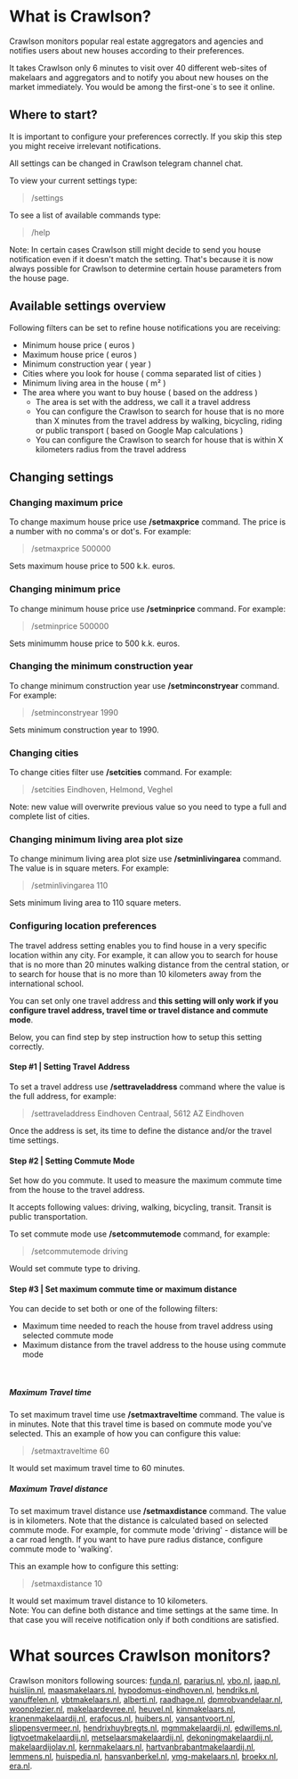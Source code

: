 
# What is Crawlson?

Crawlson monitors popular real estate aggregators and agencies and notifies users about new houses according to their preferences. 

It takes Crawlson only 6 minutes to visit over 40 different web-sites of makelaars and aggregators and to notify you about new houses on the market immediately. You would be among the first-one`s to see it online.

## Where to start?
It is important to configure your preferences correctly. If you skip this step you might receive irrelevant notifications.

All settings can be changed in Crawlson telegram channel chat.

 To view your current settings type:
> /settings

To see a list of available commands type:
>/help

Note: In certain cases Crawlson still might decide to send you house notification even if it doesn't match the setting. That's because it is now always possible for Crawlson to determine certain house parameters from the house page.

## Available settings overview
Following filters can be set to refine house notifications you are receiving:

- Minimum house price ( euros )
- Maximum house price ( euros )
- Minimum construction year ( year )
- Cities where you look for house ( comma separated list of cities )
- Minimum living area in the house ( m² )
- The area where you want to buy house ( based on the address )
	- The area is set with the address, we call it a travel address
	- You can configure the Crawlson to search for house that is no more than X minutes from the travel address by walking, bicycling, riding or public transport ( based on Google Map calculations )
	- You can configure the Crawlson to search for house that is within X kilometers radius from the travel address

## Changing settings

### Changing maximum price
To change maximum house price use **/setmaxprice** command.  The price is a number with no comma's or dot's. For example:
>/setmaxprice 500000

Sets maximum house price to 500 k.k. euros.
<br/>

### Changing minimum price
To change minimum house price use **/setminprice** command.  For example:
>/setminprice 500000

Sets minimumm house price to 500 k.k. euros.
<br/>


### Changing the minimum construction year

To change minimum construction year use **/setminconstryear** command.  For example:
>/setminconstryear 1990

Sets minimum construction year to 1990.
<br/>

### Changing cities 

To change cities filter use **/setcities** command. For example:
>/setcities Eindhoven, Helmond, Veghel

Note: new value will overwrite previous value so you need to type a full and complete list of cities.
<br/>


### Changing minimum living area plot size

To change minimum living area plot size  use **/setminlivingarea** command.  The value is in square meters. For example:
>/setminlivingarea 110

Sets minimum living area to 110 square meters.
<br/>

### Configuring location preferences
The travel address setting enables you to find house in a very specific location within any city. For example, it can allow you to search for house that is no more than 20 minutes walking distance from the central station, or to search for house that is no more than 10 kilometers away from the international school.

You can set only one travel address and **this setting will only work if you configure travel address, travel time or travel distance and commute mode**.

Below, you can find step by step instruction how to setup this setting correctly.
<br/>

#### Step #1 | Setting Travel Address
To set a travel address use **/settraveladdress** command where the value is the full address, for example:
>/settraveladdress Eindhoven Centraal, 5612 AZ Eindhoven

Once the address is set, its time to define the distance and/or the travel time settings.
<br/>

#### Step #2 | Setting Commute Mode
Set how do you commute. It used to measure the maximum commute time from the house to the travel address. 

It accepts following values: driving,  walking, bicycling, transit. Transit is public transportation.

To set commute mode use **/setcommutemode** command, for example:
> /setcommutemode driving

Would set commute type to driving.
<br/>

#### Step #3 | Set maximum commute time or maximum distance
You can decide to set both or one of the following filters:
- Maximum time needed to reach the house from travel address using selected commute mode
- Maximum distance from the travel address to the house using commute mode
<br/>

##### Maximum Travel time
To set maximum travel time use **/setmaxtraveltime** command. The value is in minutes. Note that this travel time is based on commute mode you've selected. This an example of how you can configure this value:
> /setmaxtraveltime 60

It  would set maximum travel time to 60  minutes. 
<br/>
##### Maximum Travel distance
To set maximum travel distance use **/setmaxdistance** command. The value is in kilometers. Note that the distance is calculated based on selected commute mode. For example, for commute mode 'driving' - distance will be a car road length. If you want to have pure radius distance, configure commute mode to 'walking'.

This an example how to configure this setting:
> /setmaxdistance 10

It would set maximum travel distance to 10 kilometers.
<br/>
Note: You can define both distance and time settings at the same time. In that case you will receive notification only if both conditions are satisfied.


# What sources Crawlson monitors?
Crawlson monitors following sources: [funda.nl](https://funda.nl/ "https://funda.nl"), [pararius.nl](https://pararius.nl/ "https://pararius.nl"), [vbo.nl](https://vbo.nl/ "https://vbo.nl"), [jaap.nl](https://jaap.nl/ "https://jaap.nl"), [huislijn.nl](https://huislijn.nl/ "https://huislijn.nl"), [maasmakelaars.nl](https://maasmakelaars.nl/ "https://maasmakelaars.nl"), [hypodomus-eindhoven.nl](https://hypodomus-eindhoven.nl/ "https://hypodomus-eindhoven.nl"), [hendriks.nl](https://hendriks.nl/ "https://hendriks.nl"), [vanuffelen.nl](https://vanuffelen.nl/ "https://vanuffelen.nl"), [vbtmakelaars.nl](https://vbtmakelaars.nl/ "https://vbtmakelaars.nl"), [alberti.nl](https://alberti.nl/ "https://alberti.nl"), [raadhage.nl](https://raadhage.nl/ "https://raadhage.nl"), [dpmrobvandelaar.nl](https://dpmrobvandelaar.nl/ "https://dpmrobvandelaar.nl"), [woonplezier.nl](https://woonplezier.nl/ "https://woonplezier.nl"), [makelaardevree.nl](https://makelaardevree.nl/ "https://makelaardevree.nl"), [heuvel.nl](https://heuvel.nl/ "https://heuvel.nl"), [kinmakelaars.nl](https://kinmakelaars.nl/ "https://kinmakelaars.nl"), [kranenmakelaardij.nl](https://kranenmakelaardij.nl/ "https://kranenmakelaardij.nl"), [erafocus.nl](https://erafocus.nl/ "https://erafocus.nl"), [huibers.nl](https://huibers.nl/ "https://huibers.nl"), [vansantvoort.nl](https://vansantvoort.nl/ "https://vansantvoort.nl"), [slippensvermeer.nl](https://slippensvermeer.nl/ "https://slippensvermeer.nl"), [hendrixhuybregts.nl](https://hendrixhuybregts.nl/ "https://hendrixhuybregts.nl"), [mgmmakelaardij.nl](https://mgmmakelaardij.nl/ "https://mgmmakelaardij.nl"), [edwillems.nl](https://edwillems.nl/ "https://edwillems.nl"), [ligtvoetmakelaardij.nl](https://ligtvoetmakelaardij.nl/ "https://ligtvoetmakelaardij.nl"), [metselaarsmakelaardij.nl](https://metselaarsmakelaardij.nl/ "https://metselaarsmakelaardij.nl"), [dekoningmakelaardij.nl](https://dekoningmakelaardij.nl/ "https://dekoningmakelaardij.nl"), [makelaardijolav.nl](https://makelaardijolav.nl/ "https://makelaardijolav.nl"), [kernmakelaars.nl](https://kernmakelaars.nl/ "https://kernmakelaars.nl"), [hartvanbrabantmakelaardij.nl](https://hartvanbrabantmakelaardij.nl/ "https://hartvanbrabantmakelaardij.nl"), [lemmens.nl](https://lemmens.nl/ "https://lemmens.nl"), [huispedia.nl](https://huispedia.nl/ "https://huispedia.nl"), [hansvanberkel.nl](https://hansvanberkel.nl/ "https://hansvanberkel.nl"), [vmg-makelaars.nl](https://vmg-makelaars.nl/ "https://vmg-makelaars.nl"), [broekx.nl](https://broekx.nl/ "https://broekx.nl"), [era.nl](https://era.nl/ "https://era.nl").

